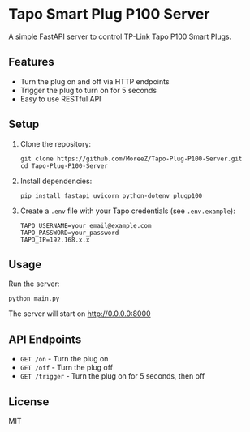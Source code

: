 # Tapo Smart Plug P100 Server

A simple FastAPI server to control TP-Link Tapo P100 Smart Plugs.

## Features

- Turn the plug on and off via HTTP endpoints
- Trigger the plug to turn on for 5 seconds
- Easy to use RESTful API

## Setup

1. Clone the repository:
   ```
   git clone https://github.com/MoreeZ/Tapo-Plug-P100-Server.git
   cd Tapo-Plug-P100-Server
   ```

2. Install dependencies:
   ```
   pip install fastapi uvicorn python-dotenv plugp100
   ```

3. Create a `.env` file with your Tapo credentials (see `.env.example`):
   ```
   TAPO_USERNAME=your_email@example.com
   TAPO_PASSWORD=your_password
   TAPO_IP=192.168.x.x
   ```

## Usage

Run the server:

```
python main.py
```

The server will start on http://0.0.0.0:8000

## API Endpoints

- `GET /on` - Turn the plug on
- `GET /off` - Turn the plug off
- `GET /trigger` - Turn the plug on for 5 seconds, then off

## License

MIT
